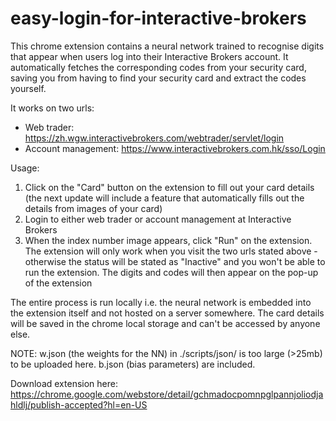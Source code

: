 # easy-login-for-interactive-brokers

This chrome extension contains a neural network trained to recognise digits that appear when users log into their Interactive Brokers account. It automatically fetches the corresponding codes from your security card, saving you from having to find your security card and extract the codes yourself.  

It works on two urls: 
- Web trader: https://zh.wgw.interactivebrokers.com/webtrader/servlet/login 
- Account management: https://www.interactivebrokers.com.hk/sso/Login  

Usage: 
1) Click on the "Card" button on the extension to fill out your card details (the next update will include a feature that automatically fills out the details from images of your card) 
2) Login to either web trader or account management at Interactive Brokers 
3) When the index number image appears, click "Run" on the extension. The extension will only work when you visit the two urls stated above - otherwise the status will be stated as "Inactive" and you won't be able to run the extension. The digits and codes will then appear on the pop-up of the extension  

The entire process is run locally i.e. the neural network is embedded into the extension itself and not hosted on a server somewhere. The card details will be saved in the chrome local storage and can't be accessed by anyone else. 

NOTE: w.json (the weights for the NN) in ./scripts/json/ is too large (>25mb) to be uploaded here. b.json (bias parameters) are included. 

Download extension here: https://chrome.google.com/webstore/detail/gchmadocpomnpglpannjoliodjahldlj/publish-accepted?hl=en-US
